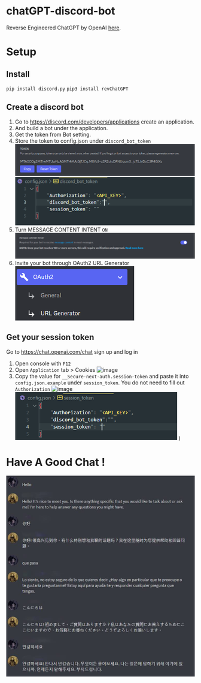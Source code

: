 # chatGPT-discord-bot

Reverse Engineered ChatGPT by OpenAI [here](https://github.com/acheong08/ChatGPT).

# Setup


## Install
`pip install discord.py`
`pip3 install revChatGPT`

## Create a discord bot

1. Go to https://discord.com/developers/applications create an application.
2. And build a bot under the application.
3. Get the token from Bot setting.
4. Store the token to config.json under `discord_bot_token`
   ![1670143818339](image/README/1670143818339.png)
   ![1670176461891](image/README/1670176461891.png)
5. Turn MESSAGE CONTENT INTENT `ON`
![1670176647431](image/README/1670176647431.png)
6. Invite your bot through OAuth2 URL Generator
![1670176722801](image/README/1670176722801.png)

## Get your session token
Go to https://chat.openai.com/chat sign up and log in
1. Open console with `F12`
2. Open `Application` tab > Cookies
![image](https://user-images.githubusercontent.com/36258159/205494773-32ef651a-994d-435a-9f76-a26699935dac.png)
3. Copy the value for `__Secure-next-auth.session-token` and paste it into `config.json.example` under `session_token`. You do not need to fill out `Authorization`
![image](https://user-images.githubusercontent.com/36258159/205495076-664a8113-eda5-4d1e-84d3-6fad3614cfd8.png)
![1670176444011](image/README/1670176444011.png)
)

# Have A Good Chat !

![1670177247310](image/README/1670177247310.jpg)